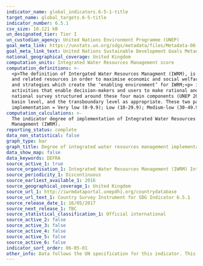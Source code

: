 ```yaml
---
indicator_name: global_indicators.6-5-1-title
target_name: global_targets.6-5-title
indicator_number: 6.5.1
csv_size: 10.121 kB
un_designated_tier: Tier I
un_custodian_agency: United Nations Environment Programme (UNEP)
goal_meta_link: https://unstats.un.org/sdgs/metadata/files/Metadata-06-05-01.pdf 
goal_meta_link_text: United Nations Sustainable Development Goals Metadata (PDF 410 KB)
national_geographical_coverage: United Kingdom
computation_units: Integrated Water Resources Management score
computation_definitions: >-
  <p>The definition of Intergated Water Resources Managment (IWRM), is based on an internationally agreed definition, and is universally applicable. IWRM was officially established in 1992 and is defined as “a process which promotes the coordinated development and management of water, land
  and related resources in order to maximise economic and social welfare in an equitable manner without compromising the sustainability of vital ecosystems” (GWP 2010).The concept of IWRM is measured in 4 main components:<p> i) Enabling environment - this includes the policies, laws, plans
  and strategies which create the ‘enabling environment’ for IWRM;<p> ii) Institutions - includes the range and roles of political, social, economic and administrative institutions that help to support the implementation of IWRM; <p></p>iii) Management Instruments - The tools and
  activities that enable decision-makers and users to make rational and informed choices between alternative actions<p>iv) Financing - Budgeting and financing made available and used for water resources development and management from various sources. <p><p>The indicator is based on a
  national survey structured around these four main components (UNEP 2016). Each component is also split into two parts; questions concerning the ‘National level’ and ‘Other levels’ respectively. ‘Other levels’ includes sub-national (including provinces/states for federated countries),
  basin level, and the transboundary level as appropriate. These two parts address the wording of Target 6.5 ‘implement [IWRM] at all levels …’. <p></p>To further aid interpretation and comparison, the indicator results can be categorized in a similar way to the survey questions; Degree of
  implementation = Very low (0-9.9); Low (10-29.9); Medium-low (30-49.9); Medium-high (50-69.9); High (70-89.9); and Very high (90-100).
computation_calculations: >-
  The indicator degree of implementation of Integrated Water Resources Management (IWRM), measured from 0 (implementation not yet started) to 100 (fully implemented) is currently being measured in terms of different stages of development and implementation of Integrated Water Resources
  Management (IWRM).
reporting_status: complete
data_non_statistical: false
graph_type: bar
graph_title: Degree of integrated water resources management implementation
data_show_map: false
data_keywords: DEFRA
source_active_1: true
source_organisation_1: Integrated Water Resources Management (IWRM) International
source_periodicity_1: Discontinuous
source_earliest_available_1: 2016
source_geographical_coverage_1: United Kingdom
source_url_1: http://iwrmdataportal.unepdhi.org/countrydatabase 
source_url_text_1: Country Survey Instrument for SDG Indicator 6.5.1
source_release_date_1: 16/05/2017
source_next_release_1: TBC
source_statistical_classification_1: Official international
source_active_2: false
source_active_3: false
source_active_4: false
source_active_5: false
source_active_6: false
indicator_sort_order: 06-05-01
other_info: Data follows the UN specification for this indicator. This indicator has been identified in collaboration with topic experts.
---
```

